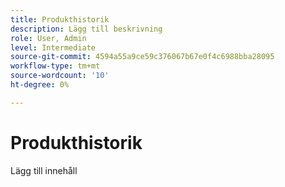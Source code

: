 ```yaml
---
title: Produkthistorik
description: Lägg till beskrivning
role: User, Admin
level: Intermediate
source-git-commit: 4594a55a9ce59c376067b67e0f4c6988bba28095
workflow-type: tm+mt
source-wordcount: '10'
ht-degree: 0%

---
```


# Produkthistorik

Lägg till innehåll